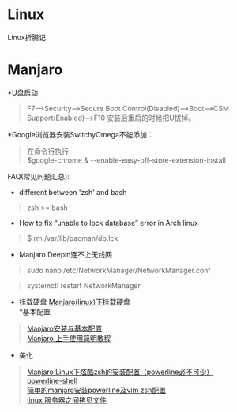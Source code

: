 # Linux
Linux折腾记

# Manjaro
*U盘启动
>F7-->Security-->Secure Boot Control(Disabled)-->Boot-->CSM Support(Enabled)-->F10
>安装后重启的时候把U拔掉。

*Google浏览器安装SwitchyOmega不能添加：  
>在命令行执行  
$google-chrome & --enable-easy-off-store-extension-install  

FAQ(常见问题汇总):
* different between 'zsh' and bash
> zsh >= bash
* How to fix “unable to lock database” error in Arch linux
>$ rm /var/lib/pacman/db.lck
* Manjaro Deepin连不上无线网
>sudo nano /etc/NetworkManager/NetworkManager.conf  

>systemctl restart NetworkManager  
* 挂载硬盘
[Manjaro(linux)下挂载硬盘](https://www.jianshu.com/p/0098ee403e77)  
*基本配置
>[Manjaro安装与基本配置](https://my.oschina.net/langxSpirit/blog/1647000)   
>[Manjaro 上手使用简明教程](https://wenqixiang.com/manjaro-guide/)
* 美化  
>[Manjaro Linux下炫酷zsh的安装配置（powerline必不可少）](https://www.lulinux.com/archives/1306)  
>[powerline-shell](https://github.com/b-ryan/powerline-shell)  
>[简单的manjaro安装powerline及vim zsh配置](https://blog.csdn.net/z924139546/article/details/79815788)  
>[linux 服务器之间拷贝文件](https://blog.csdn.net/java_min/article/details/8591516)
